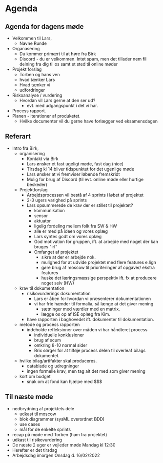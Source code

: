 # Agenda

## Agenda for dagens møde

- Velkommen til Lars, 
  - Navne Runde
- Organasering
  - Du kommer primært til at høre fra Birk
  - Discord - du er velkommen. Intet spam, men det tillader nem fil delning fra dig til os samt et sted til online møder
- Projekt forslag 
  - Torben og hans ven
  - hvad tænker Lars 
  - Hvad tænker vi
  - udfordringer
- Riskoanalyse / vurdering 
  - Hvordan vil Lars gerne at den ser ud?
    - evt. med udgangspunkt i det vi har. 
- Process rapport.
- Planen - iterationer af produketet.
  - Hvilke documenter vil du gerne have forlægger ved eksamensdagen

## Referart 

- Intro fra Birk,
  - organisering
    - Kontakt via Birk
    - Lars ønsker et fast ugeligt møde, fast dag (nice)
    - Tirsdag kl 14 bliver tidspunktet for det ugenlige møde
    - Lars ønsker at vi fremviser løbende fremskridt
    - Mulig for brug af Discord (til evt. online møde eller hurtige beskeder)
  - Projektforslag
    - Arbejdsprocessen vil bestå af 4 sprints i løbet af projektet
    - 2-3 ugers varighed på sprints
    - Lars opsummerede de krav der er stillet til projektet?
      - kommunikation
      - sensor
      - aktuator
      - ligelig fordeling mellem folk fra SW & HW
      - alle er med på ideen og vores oplæg 
      - Lars syntes godt om vores oplæg
      - God motivation for gruppen, ift. at arbejde med noget der kan bruges "irl"
      - Omfanget af projektet
        - sikre at der er arbejde nok. 
        - mulighed for at udvide projektet med flere features e.lign
        - gøre brug af moscow til prioriteringer af opgaver/ ekstra features
        - huske det læringsmæssige perspektiv ift. fx at producere noget selv (HW)
  - krav til dokumentation
    - risikovurderings dokumentation
      - Lars er åben for hvordan vi præsenterer dokumentationen
      - vi har frie hænder til formalia, så længe at det giver mening
        - sætninger med værdier med en matrix. 
        - lægge os op af ISE oplæg fra Kim. 
    - have rapporten i baghovedet ift. dokumenter til dokumentation.
  - metode og process rapporten
    - indeholde refleksioner over måden vi har håndteret process
      - individuelle konklusioner
      - brug af scum
      - omkring 8-10 normal sider
      - Brix sørger for at tilføje process delen til overleaf bilags dokumentet.
  - hvilke bilag/artifakter skal produceres.
    - datablade og udregninger
    - ingen formelle krav, men tag alt det med som giver mening
  - kort om budget
    - snak om at fond kan hjælpe med $$$

## Til næste møde

- nedbrydning af projektets dele
  - udkast til moscow
  - blok diagrammer (sysML overordnet BDD)
  - use cases 
  - mål for de enkelte sprints
- recap på møde med Torben (ham fra projektet)
- udkast til risikovurdering
- De næste 2 uger er vejleder møde Mandag kl 12:30
- Herefter er det tirsdag 
- Arbejdsdag imorgen Onsdag d. 16/02/2022
    
